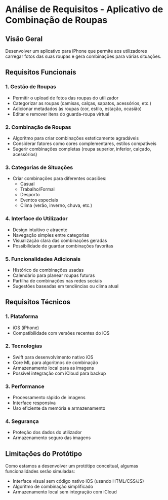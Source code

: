 # Análise de Requisitos - Aplicativo de Combinação de Roupas

## Visão Geral
Desenvolver um aplicativo para iPhone que permite aos utilizadores carregar fotos das suas roupas e gera combinações para várias situações.

## Requisitos Funcionais

### 1. Gestão de Roupas
- Permitir o upload de fotos das roupas do utilizador
- Categorizar as roupas (camisas, calças, sapatos, acessórios, etc.)
- Adicionar metadados às roupas (cor, estilo, estação, ocasião)
- Editar e remover itens do guarda-roupa virtual

### 2. Combinação de Roupas
- Algoritmo para criar combinações esteticamente agradáveis
- Considerar fatores como cores complementares, estilos compatíveis
- Sugerir combinações completas (roupa superior, inferior, calçado, acessórios)

### 3. Categorias de Situações
- Criar combinações para diferentes ocasiões:
  - Casual
  - Trabalho/Formal
  - Desporto
  - Eventos especiais
  - Clima (verão, inverno, chuva, etc.)

### 4. Interface do Utilizador
- Design intuitivo e atraente
- Navegação simples entre categorias
- Visualização clara das combinações geradas
- Possibilidade de guardar combinações favoritas

### 5. Funcionalidades Adicionais
- Histórico de combinações usadas
- Calendário para planear roupas futuras
- Partilha de combinações nas redes sociais
- Sugestões baseadas em tendências ou clima atual

## Requisitos Técnicos

### 1. Plataforma
- iOS (iPhone)
- Compatibilidade com versões recentes do iOS

### 2. Tecnologias
- Swift para desenvolvimento nativo iOS
- Core ML para algoritmos de combinação
- Armazenamento local para as imagens
- Possível integração com iCloud para backup

### 3. Performance
- Processamento rápido de imagens
- Interface responsiva
- Uso eficiente da memória e armazenamento

### 4. Segurança
- Proteção dos dados do utilizador
- Armazenamento seguro das imagens

## Limitações do Protótipo
Como estamos a desenvolver um protótipo conceitual, algumas funcionalidades serão simuladas:
- Interface visual sem código nativo iOS (usando HTML/CSS/JS)
- Algoritmo de combinação simplificado
- Armazenamento local sem integração com iCloud
